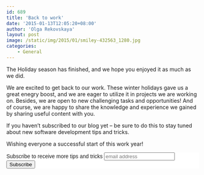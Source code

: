 ```yaml
---
id: 689
title: 'Back to work'
date: '2015-01-13T12:05:20+08:00'
author: 'Olga Rekovskaya'
layout: post
image: /static/img/2015/01/smiley-432563_1280.jpg
categories:
    - General
---
```


The Holiday season has finished, and we hope you enjoyed it as much as we did.

We are excited to get back to our work. These winter holidays gave us a great enegry boost, and we are eager to utilize it in projects we are working on. Besides, we are open to new challenging tasks and opportunities! And of course, we are happy to share the knowledge and experience we gained by sharing useful content with you.

If you haven’t subscribed to our blog yet – be sure to do this to stay tuned about new software development tips and tricks.

Wishing everyone a successful start of this work year!  
<link href="//cdn-images.mailchimp.com/embedcode/slim-081711.css" rel="stylesheet" type="text/css"></link><style type="text/css">
	#mc_embed_signup{background:#fff; clear:left; font:14px Helvetica,Arial,sans-serif; }
	/* Add your own MailChimp form style overrides in your site stylesheet or in this style block.
	   We recommend moving this block and the preceding CSS link to the HEAD of your HTML file. */
</style>

<div id="mc_embed_signup"><form action="//issart.us8.list-manage.com/subscribe/post?u=27b4bef1d5ce0a19dc5a471f5&id=9fce49f49e" class="validate" id="mc-embedded-subscribe-form" method="post" name="mc-embedded-subscribe-form" novalidate="" target="_blank"><div id="mc_embed_signup_scroll"> <label for="mce-EMAIL">Subscribe to receive more tips and tricks</label>  
<input class="email" id="mce-EMAIL" name="EMAIL" placeholder="email address" required="" type="email" value=""></input>  
<div style="position: absolute; left: -5000px;"><input name="b_27b4bef1d5ce0a19dc5a471f5_9fce49f49e" tabindex="-1" type="text" value=""></input></div><div class="clear"><input class="button" id="mc-embedded-subscribe" name="subscribe" type="submit" value="Subscribe"></input></div></div></form></div>